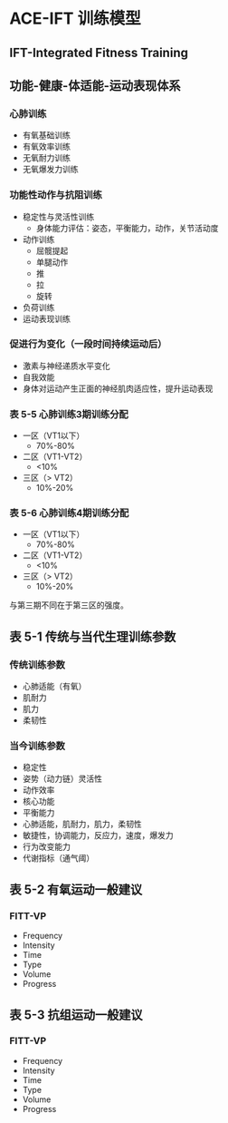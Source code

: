 # ACE-IFT 训练模型

## IFT-Integrated Fitness Training

## 功能-健康-体适能-运动表现体系

### 心肺训练

- 有氧基础训练
- 有氧效率训练
- 无氧耐力训练
- 无氧爆发力训练

### 功能性动作与抗阻训练

- 稳定性与灵活性训练
    - 身体能力评估：姿态，平衡能力，动作，关节活动度
- 动作训练
    - 屈髋提起
    - 单腿动作
    - 推
    - 拉
    - 旋转
- 负荷训练
- 运动表现训练

### 促进行为变化（一段时间持续运动后）

- 激素与神经递质水平变化
- 自我效能
- 身体对运动产生正面的神经肌肉适应性，提升运动表现



### 表 5-5 心肺训练3期训练分配

- 一区（VT1以下）
    - 70%-80%
- 二区（VT1-VT2）
    - <10%
- 三区（> VT2）
    - 10%-20%



### 表 5-6 心肺训练4期训练分配

+ 一区（VT1以下）
    + 70%-80%
+ 二区（VT1-VT2）
    + <10%
+ 三区（> VT2）
    + 10%-20%

与第三期不同在于第三区的强度。



## 表 5-1 传统与当代生理训练参数

### 传统训练参数

- 心肺适能（有氧）
- 肌耐力
- 肌力
- 柔韧性

### 当今训练参数

- 稳定性
- 姿势（动力链）灵活性
- 动作效率
- 核心功能
- 平衡能力
- 心肺适能，肌耐力，肌力，柔韧性
- 敏捷性，协调能力，反应力，速度，爆发力
- 行为改变能力
- 代谢指标（通气阈）







## 表 5-2 有氧运动一般建议

### FITT-VP

- Frequency
- Intensity
- Time
- Type
- Volume
- Progress



## 表 5-3 抗组运动一般建议

### FITT-VP

+ Frequency
+ Intensity
+ Time
+ Type
+ Volume
+ Progress